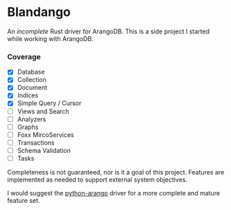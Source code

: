# Blandango 
An *incomplete* Rust driver for ArangoDB. This is a side project I started while working with ArangoDB.

### Coverage
- [x] Database
- [x] Collection
- [x] Document
- [x] Indices
- [x] Simple Query / Cursor
- [ ] Views and Search
- [ ] Analyzers
- [ ] Graphs
- [ ] Foxx MircoServices
- [ ] Transactions
- [ ] Schema Validation
- [ ] Tasks

Completeness is not guaranteed, nor is it a goal of this project. Features are implemented as needed to support external system objectives.

I would suggest the [python-arango](https://docs.python-arango.com/en/main/index.html) driver for a more complete and mature feature set.